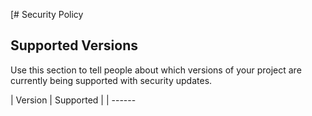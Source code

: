 [# Security Policy

## Supported Versions

Use this section to tell people about which versions of your project are
currently being supported with security updates.

| Version | Supported          |
| ------